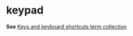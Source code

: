 # keypad

**See** [Keys and keyboard shortcuts term collection](/style-guide/a-z-word-list-term-collections/term-collections/keys-keyboard-shortcuts)
